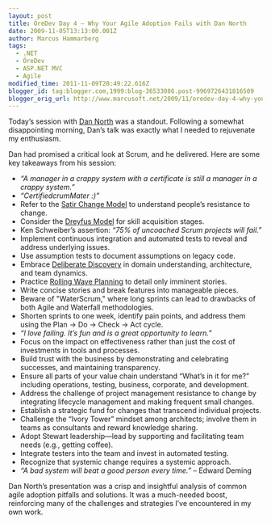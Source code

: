 ```yaml
---
layout: post
title: ÖreDev Day 4 – Why Your Agile Adoption Fails with Dan North
date: 2009-11-05T13:13:00.001Z
author: Marcus Hammarberg
tags:
  - .NET
  - ÖreDev
  - ASP.NET MVC
  - Agile
modified_time: 2011-11-09T20:49:22.616Z
blogger_id: tag:blogger.com,1999:blog-36533086.post-9969726431816509
blogger_orig_url: http://www.marcusoft.net/2009/11/oredev-day-4-why-your-agile-adoption.html
---
```


Today’s session with [Dan North](http://www.dannorth.com) was a standout. Following a somewhat disappointing morning, Dan’s talk was exactly what I needed to rejuvenate my enthusiasm.

Dan had promised a critical look at Scrum, and he delivered. Here are some key takeaways from his session:

- *“A manager in a crappy system with a certificate is still a manager in a crappy system.”*
- *“Certified$crumMa$ter :)”*
- Refer to the [Satir Change Model](http://www.stevenmsmith.com/my-articles/article/the-satir-change-model.html) to understand people’s resistance to change.
- Consider the [Dreyfus Model](http://blog.bruceabernethy.com/post/The-Dreyfus-Model-of-Skills-Acquisition.aspx) for skill acquisition stages.
- Ken Schweiber’s assertion: *“75% of uncoached Scrum projects will fail.”*
- Implement continuous integration and automated tests to reveal and address underlying issues.
- Use assumption tests to document assumptions on legacy code.
- Embrace [Deliberate Discovery](http://business-advice.vugg.net/search/Deliberate%20Discovery) in domain understanding, architecture, and team dynamics.
- Practice [Rolling Wave Planning](http://www.project-management-knowledge.com/definitions/r/rolling-wave-planning/) to detail only imminent stories.
- Write concise stories and break features into manageable pieces.
- Beware of "WaterScrum," where long sprints can lead to drawbacks of both Agile and Waterfall methodologies.
- Shorten sprints to one week, identify pain points, and address them using the Plan -> Do -> Check -> Act cycle.
- *“I love failing. It’s fun and is a great opportunity to learn.”*
- Focus on the impact on effectiveness rather than just the cost of investments in tools and processes.
- Build trust with the business by demonstrating and celebrating successes, and maintaining transparency.
- Ensure all parts of your value chain understand “What’s in it for me?” including operations, testing, business, corporate, and development.
- Address the challenge of project management resistance to change by integrating lifecycle management and making frequent small changes.
- Establish a strategic fund for changes that transcend individual projects.
- Challenge the “Ivory Tower” mindset among architects; involve them in teams as consultants and reward knowledge sharing.
- Adopt Stewart leadership—lead by supporting and facilitating team needs (e.g., getting coffee).
- Integrate testers into the team and invest in automated testing.
- Recognize that systemic change requires a systemic approach.
- *“A bad system will beat a good person every time.”* – Edward Deming

Dan North’s presentation was a crisp and insightful analysis of common agile adoption pitfalls and solutions. It was a much-needed boost, reinforcing many of the challenges and strategies I’ve encountered in my own work.
